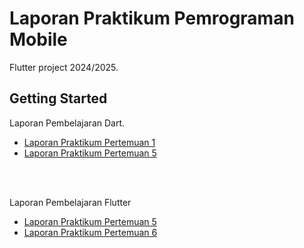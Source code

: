 # Laporan Praktikum Pemrograman Mobile

Flutter project 2024/2025.

## Getting Started

Laporan Pembelajaran Dart.
- [Laporan Praktikum Pertemuan 1](../Dart/bin/)
- [Laporan Praktikum Pertemuan 5](../Flutter_Basic/lib/pertemuan5/laporan.md)
<br>
<br>

Laporan Pembelajaran Flutter

- [Laporan Praktikum Pertemuan 5](../Flutter_Basic/lib/pertemuan5/laporan.md)
- [Laporan Praktikum Pertemuan 6](../Flutter_Basic/lib/pertemuan6/laporan.md)

<br>
<br>

